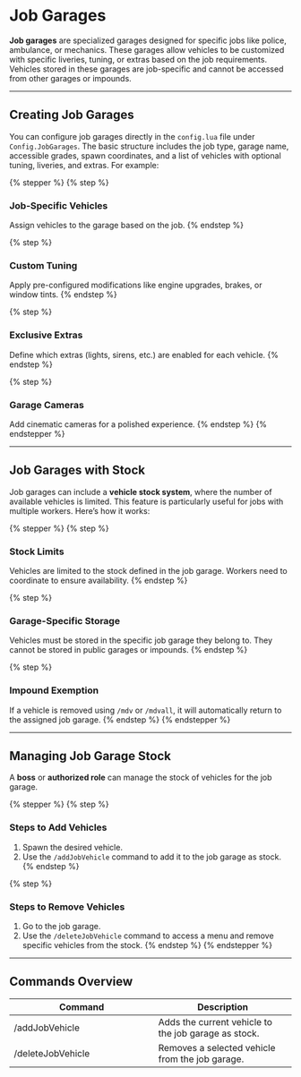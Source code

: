# Job Garages

**Job garages** are specialized garages designed for specific jobs like police, ambulance, or mechanics. These garages allow vehicles to be customized with specific liveries, tuning, or extras based on the job requirements. Vehicles stored in these garages are job-specific and cannot be accessed from other garages or impounds.

***

## **Creating Job Garages**

You can configure job garages directly in the `config.lua` file under `Config.JobGarages`. The basic structure includes the job type, garage name, accessible grades, spawn coordinates, and a list of vehicles with optional tuning, liveries, and extras. For example:

{% stepper %}
{% step %}
### **Job-Specific Vehicles**

Assign vehicles to the garage based on the job.
{% endstep %}

{% step %}
### **Custom Tuning**

Apply pre-configured modifications like engine upgrades, brakes, or window tints.
{% endstep %}

{% step %}
### **Exclusive Extras**

Define which extras (lights, sirens, etc.) are enabled for each vehicle.
{% endstep %}

{% step %}
### **Garage Cameras**

Add cinematic cameras for a polished experience.
{% endstep %}
{% endstepper %}

***

## **Job Garages with Stock**

Job garages can include a **vehicle stock system**, where the number of available vehicles is limited. This feature is particularly useful for jobs with multiple workers. Here’s how it works:

{% stepper %}
{% step %}
### **Stock Limits**

Vehicles are limited to the stock defined in the job garage. Workers need to coordinate to ensure availability.
{% endstep %}

{% step %}
### **Garage-Specific Storage**

Vehicles must be stored in the specific job garage they belong to. They cannot be stored in public garages or impounds.
{% endstep %}

{% step %}
### **Impound Exemption**

If a vehicle is removed using `/mdv` or `/mdvall`, it will automatically return to the assigned job garage.
{% endstep %}
{% endstepper %}

***

## **Managing Job Garage Stock**

A **boss** or **authorized role** can manage the stock of vehicles for the job garage.

{% stepper %}
{% step %}
### **Steps to Add Vehicles**

1. Spawn the desired vehicle.
2. Use the `/addJobVehicle` command to add it to the job garage as stock.
{% endstep %}

{% step %}
### **Steps to Remove Vehicles**

1. Go to the job garage.
2. Use the `/deleteJobVehicle` command to access a menu and remove specific vehicles from the stock.
{% endstep %}
{% endstepper %}

***

## **Commands Overview**

<table><thead><tr><th width="242">Command</th><th>Description</th></tr></thead><tbody><tr><td>/addJobVehicle</td><td>Adds the current vehicle to the job garage as stock.</td></tr><tr><td>/deleteJobVehicle</td><td>Removes a selected vehicle from the job garage.</td></tr></tbody></table>

